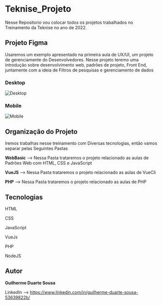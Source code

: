 # Teknise_Projeto

Nesse Repositorio vou colocar todos os projetos trabalhados no Treinamento da Teknise no ano de 2022.


  ## Projeto Figma
  
  Usaremos um exemplo apresentado na primeira aula de UX/UI, um projeto de gerenciamente do Desenvolvedores. Nesse projeto teremo uma introdução sobre desenvolvimento web, padrões de projeto, Front End, juntamente com a ideia de Filtros de pesquisas e gerenciamento de dados

### Desktop
![Desktop](https://user-images.githubusercontent.com/50261190/159349144-2652459d-e9da-4228-83ea-ec2cfb473995.gif)

### Mobile
![Mobile](https://user-images.githubusercontent.com/50261190/159349117-8a04b3fe-178d-4c12-8e15-b47a0b0f650d.gif)


  ## Organização do Projeto
  
  Iremos trabalhas nesse treinamento com Diversas tecnologias, então vamos separar pelas Seguintes Pastas
  
  **WebBasic**
    --> Nessa Pasta trataremos o projeto relacionado as aulas de Padrões Web com HTML, CSS e JavaScript
  
  **VueJS**
    --> Nessa Pasta trataremos o projeto relacionado as aulas de VueCli
  
  **PHP**
    --> Nessa Pasta trataremos o projeto relacionado as aulas de PHP
    
    
  ## Tecnologias
  
  HTML
  
  CSS
  
  JavaScript
  
  VueJs
  
  PHP
  
  NodeJS


  ## Autor
  
  **Guilherme Duarte Sousa**
  
  LinkedIn --> https://www.linkedin.com/in/guilherme-duarte-sousa-53639822b/
  
  
    
    
